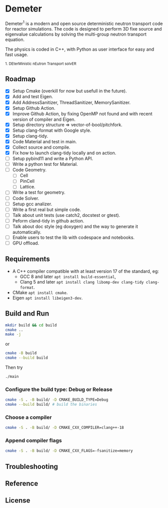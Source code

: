 # Demeter

Demeter<sup>1</sup> is a modern and open source deterministic neutron transport code for reactor simulations. The code is designed to perform 3D fixe source and eigenvalue calculations by solving the multi-group neutron transport equation.

The physics is coded in C++, with Python as user interface for easy and fast usage.

<sub>1. DEterMinistic nEutron Transport solvER</sub>

## Roadmap

- [x] Setup Cmake (overkill for now but usefull in the future).
- [x] Add and test Eigen.
- [x] Add AddressSanitizer, ThreadSanitizer, MemorySanitizer.
- [x] Setup Github Action.
- [x] Improve Github Action, by fixing OpenMP not found and with recent version of compiler and Eigen.
- [x] Setup directory structure => vector-of-bool/pitchfork.
- [x] Setup clang-format with Google style.
- [x] Setup clang-tidy.
- [x] Code Material and test in main.
- [x] Collect source and compile.
- [x] Fix how to launch clang-tidy locally and on action.
- [ ] Setup pybind11 and write a Python API.
- [ ] Write a python test for Material.
- [ ] Code Geometry.
  - [ ] Cell
  - [ ] PinCell
  - [ ] Lattice.
- [ ] Write a test for geometry.
- [ ] Code Solver.
- [ ] Setup gcc analizer.
- [ ] Write a first real but simple code.
- [ ] Talk about unit tests (use catch2, docstest or gtest).
- [ ] Peform cland-tidy in github action.
- [ ] Talk about doc style (eg doxygen) and the way to generate it automatically.
- [ ] Enable users to test the lib with codespace and notebooks.
- [ ] GPU offload.

## Requirements

- A C++ compiler compatible with at least version 17 of the standard, eg:
  - GCC 8 and later `apt install build-essential`,
  - Clang 5 and later `apt install clang libomp-dev clang-tidy clang-format`.
- CMake `apt install cmake`.
- Eigen `apt install libeigen3-dev`.

## Build and Run

```bash
mkdir build && cd build
cmake ..
make -j
```

or

```bash
cmake -B build
cmake --build build
```

Then try

```bash
./main
```

### Configure the build type: Debug or Release

```bash
cmake -S . -B build/ -D CMAKE_BUILD_TYPE=Debug
cmake --build build/ # build the binaries
```

### Choose a compiler

```bash
cmake -S . -B build/ -D CMAKE_CXX_COMPILER=clang++-18
```

### Append compiler flags

```bash
cmake -S . -B build/ -D CMAKE_CXX_FLAGS=-fsanitize=memory
```

## Troubleshooting

## Reference

## License
